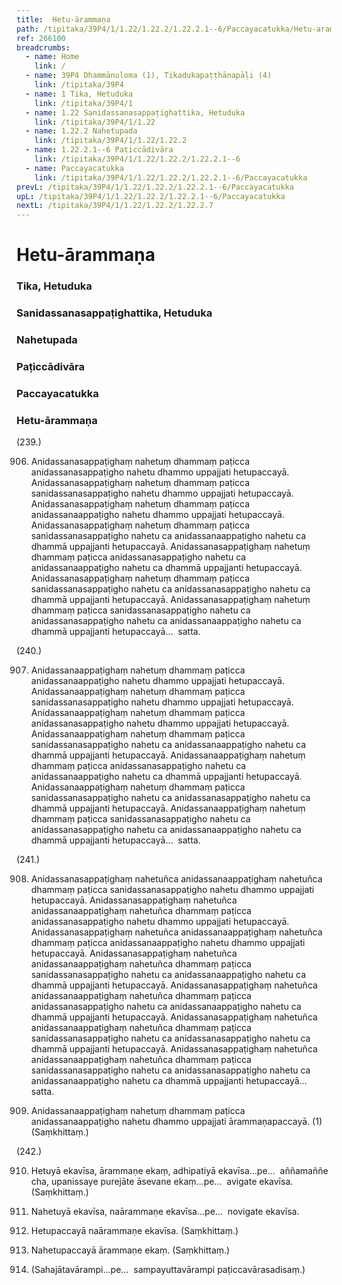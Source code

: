 ```yaml
---
title:  Hetu-ārammaṇa
path: /tipitaka/39P4/1/1.22/1.22.2/1.22.2.1--6/Paccayacatukka/Hetu-arammana
ref: 266100
breadcrumbs:
  - name: Home
    link: /
  - name: 39P4 Dhammānuloma (1), Tikadukapaṭṭhānapāḷi (4)
    link: /tipitaka/39P4
  - name: 1 Tika, Hetuduka
    link: /tipitaka/39P4/1
  - name: 1.22 Sanidassanasappaṭighattika, Hetuduka
    link: /tipitaka/39P4/1/1.22
  - name: 1.22.2 Nahetupada
    link: /tipitaka/39P4/1/1.22/1.22.2
  - name: 1.22.2.1--6 Paṭiccādivāra
    link: /tipitaka/39P4/1/1.22/1.22.2/1.22.2.1--6
  - name: Paccayacatukka
    link: /tipitaka/39P4/1/1.22/1.22.2/1.22.2.1--6/Paccayacatukka
prevL: /tipitaka/39P4/1/1.22/1.22.2/1.22.2.1--6/Paccayacatukka
upL: /tipitaka/39P4/1/1.22/1.22.2/1.22.2.1--6/Paccayacatukka
nextL: /tipitaka/39P4/1/1.22/1.22.2/1.22.2.7
---
```


# Hetu-ārammaṇa

### Tika, Hetuduka

### Sanidassanasappaṭighattika, Hetuduka

### Nahetupada

### Paṭiccādivāra

### Paccayacatukka

### Hetu-ārammaṇa

(239.)

906. Anidassanasappaṭighaṃ nahetuṃ dhammaṃ paṭicca anidassanasappaṭigho nahetu dhammo uppajjati hetupaccayā. Anidassanasappaṭighaṃ nahetuṃ dhammaṃ paṭicca sanidassanasappaṭigho nahetu dhammo uppajjati hetupaccayā. Anidassanasappaṭighaṃ nahetuṃ dhammaṃ paṭicca anidassanaappaṭigho nahetu dhammo uppajjati hetupaccayā. Anidassanasappaṭighaṃ nahetuṃ dhammaṃ paṭicca sanidassanasappaṭigho nahetu ca anidassanaappaṭigho nahetu ca dhammā uppajjanti hetupaccayā. Anidassanasappaṭighaṃ nahetuṃ dhammaṃ paṭicca anidassanasappaṭigho nahetu ca anidassanaappaṭigho nahetu ca dhammā uppajjanti hetupaccayā. Anidassanasappaṭighaṃ nahetuṃ dhammaṃ paṭicca sanidassanasappaṭigho nahetu ca anidassanasappaṭigho nahetu ca dhammā uppajjanti hetupaccayā. Anidassanasappaṭighaṃ nahetuṃ dhammaṃ paṭicca sanidassanasappaṭigho nahetu ca anidassanasappaṭigho nahetu ca anidassanaappaṭigho nahetu ca dhammā uppajjanti hetupaccayā…  satta.

(240.)

907. Anidassanaappaṭighaṃ nahetuṃ dhammaṃ paṭicca anidassanaappaṭigho nahetu dhammo uppajjati hetupaccayā. Anidassanaappaṭighaṃ nahetuṃ dhammaṃ paṭicca sanidassanasappaṭigho nahetu dhammo uppajjati hetupaccayā. Anidassanaappaṭighaṃ nahetuṃ dhammaṃ paṭicca anidassanasappaṭigho nahetu dhammo uppajjati hetupaccayā. Anidassanaappaṭighaṃ nahetuṃ dhammaṃ paṭicca sanidassanasappaṭigho nahetu ca anidassanaappaṭigho nahetu ca dhammā uppajjanti hetupaccayā. Anidassanaappaṭighaṃ nahetuṃ dhammaṃ paṭicca anidassanasappaṭigho nahetu ca anidassanaappaṭigho nahetu ca dhammā uppajjanti hetupaccayā. Anidassanaappaṭighaṃ nahetuṃ dhammaṃ paṭicca sanidassanasappaṭigho nahetu ca anidassanasappaṭigho nahetu ca dhammā uppajjanti hetupaccayā. Anidassanaappaṭighaṃ nahetuṃ dhammaṃ paṭicca sanidassanasappaṭigho nahetu ca anidassanasappaṭigho nahetu ca anidassanaappaṭigho nahetu ca dhammā uppajjanti hetupaccayā…  satta.

(241.)

908. Anidassanasappaṭighaṃ nahetuñca anidassanaappaṭighaṃ nahetuñca dhammaṃ paṭicca sanidassanasappaṭigho nahetu dhammo uppajjati hetupaccayā. Anidassanasappaṭighaṃ nahetuñca anidassanaappaṭighaṃ nahetuñca dhammaṃ paṭicca anidassanasappaṭigho nahetu dhammo uppajjati hetupaccayā. Anidassanasappaṭighaṃ nahetuñca anidassanaappaṭighaṃ nahetuñca dhammaṃ paṭicca anidassanaappaṭigho nahetu dhammo uppajjati hetupaccayā. Anidassanasappaṭighaṃ nahetuñca anidassanaappaṭighaṃ nahetuñca dhammaṃ paṭicca sanidassanasappaṭigho nahetu ca anidassanaappaṭigho nahetu ca dhammā uppajjanti hetupaccayā. Anidassanasappaṭighaṃ nahetuñca anidassanaappaṭighaṃ nahetuñca dhammaṃ paṭicca anidassanasappaṭigho nahetu ca anidassanaappaṭigho nahetu ca dhammā uppajjanti hetupaccayā. Anidassanasappaṭighaṃ nahetuñca anidassanaappaṭighaṃ nahetuñca dhammaṃ paṭicca sanidassanasappaṭigho nahetu ca anidassanasappaṭigho nahetu ca dhammā uppajjanti hetupaccayā. Anidassanasappaṭighaṃ nahetuñca anidassanaappaṭighaṃ nahetuñca dhammaṃ paṭicca sanidassanasappaṭigho nahetu ca anidassanasappaṭigho nahetu ca anidassanaappaṭigho nahetu ca dhammā uppajjanti hetupaccayā…  satta.

909. Anidassanaappaṭighaṃ nahetuṃ dhammaṃ paṭicca anidassanaappaṭigho nahetu dhammo uppajjati ārammaṇapaccayā. (1) (Saṃkhittaṃ.)

(242.)

910. Hetuyā ekavīsa, ārammaṇe ekaṃ, adhipatiyā ekavīsa…pe…  aññamaññe cha, upanissaye purejāte āsevane ekaṃ…pe…  avigate ekavīsa. (Saṃkhittaṃ.)

911. Nahetuyā ekavīsa, naārammaṇe ekavīsa…pe…  novigate ekavīsa.

912. Hetupaccayā naārammaṇe ekavīsa. (Saṃkhittaṃ.)

913. Nahetupaccayā ārammaṇe ekaṃ. (Saṃkhittaṃ.)

914. (Sahajātavārampi…pe…  sampayuttavārampi paṭiccavārasadisaṃ.)


